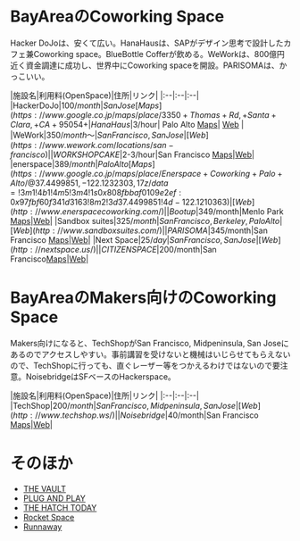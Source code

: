 # BayAreaのCoworking Space

Hacker DoJoは、安くて広い。HanaHausは、SAPがデザイン思考で設計したカフェ兼Coworking space。BlueBottle Cofferが飲める。WeWorkは、800億円近く資金調達に成功し、世界中にCoworking spaceを開設。PARISOMAは、かっこいい。

|施設名|利用料(OpenSpace)|住所|リンク|
|:--|:--|:--|
|HackerDoJo|$100/month|San Jose [Maps](https://www.google.co.jp/maps/place/3350+Thomas+Rd,+Santa+Clara,+CA+95054+%E3%82%A2%E3%83%A1%E3%83%AA%E3%82%AB%E5%90%88%E8%A1%86%E5%9B%BD/@37.3814715,-121.9605416,17z/data=!3m1!4b1!4m5!3m4!1s0x808fc985feb31be3:0x1bb417c55e17a77b!8m2!3d37.3814715!4d-121.9583529)|[Web](http://www.hackerdojo.com/)|
|HanaHaus|$3/hour| Palo Alto [Maps](https://www.google.co.jp/maps/place/HanaHaus/@37.4475588,-122.1617438,17z/data=!4m13!1m7!3m6!1s0x808fbb38fcfe46f1:0xffd732ead2e767f3!2zNDU2IFVuaXZlcnNpdHkgQXZlLCBQYWxvIEFsdG8sIENBIDk0MzAxIOOCouODoeODquOCq-WQiOihhuWbvQ!3b1!8m2!3d37.4475588!4d-122.1595498!3m4!1s0x808fbb391d7bb8ff:0x2138aed31abd0890!8m2!3d37.4475589!4d-122.1595497)| [Web](http://www.hanahaus.com/) |
|WeWork|$350/month〜|San Francisco, San Jose| [Web](https://www.wework.com/locations/san-francisco)|
|WORKSHOP CAKE|$2-3/hour|San Francisco [Maps](https://www.google.co.jp/maps/place/Workshop+Cafe/@37.7907029,-122.4043128,17z/data=!3m1!4b1!4m5!3m4!1s0x808580795532c085:0xca181db15a6404c!8m2!3d37.7907029!4d-122.4021188)|[Web](http://www.workshopcafe.com/home)|
|enerspace|$389/month|Palo Alto [Maps](https://www.google.co.jp/maps/place/Enerspace+Coworking+Palo+Alto/@37.4499851,-122.1232303,17z/data=!3m1!4b1!4m5!3m4!1s0x808fbbaf0109e2ef:0x97fbf60f341d3163!8m2!3d37.4499851!4d-122.1210363)|[Web](http://www.enerspacecoworking.com/)|
|Bootup|$349/month|Menlo Park [Maps](https://www.google.co.jp/maps/search/Bootup+++68Willow+Rd++Menlo+Park+Ca,+94025/@37.452249,-122.1683611,17z/data=!3m1!4b1)|[Web](http://www.bootupworld.com/)|
|Sandbox suites|$325/month|San Francisco, Berkeley, Palo Alto|[Web](http://www.sandboxsuites.com/)|
|PARISOMA|$345/month|San Francisco [Maps](https://www.google.co.jp/maps/place/PARISOMA/@37.7735263,-122.4181001,17z/data=!3m1!4b1!4m5!3m4!1s0x8085809d83ced185:0xb67f1f6892f03e23!8m2!3d37.7735263!4d-122.4159061)|[Web](http://www.parisoma.com/)|
|Next Space|$25/day|San Francisco, San Jose|[Web](http://nextspace.us/)|
|CITIZEN SPACE|$200/month|San Francisco[Maps](https://www.google.co.jp/maps/place/Citizen+Space/@37.7840461,-122.3944346,17z/data=!4m5!3m4!1s0x808580795bb89673:0xe567bf156a4f6aa9!8m2!3d37.7842979!4d-122.3944279)|[Web](http://citizenspace.us/)|

# BayAreaのMakers向けのCoworking Space

Makers向けになると、TechShopがSan Francisco, Midpeninsula, San Joseにあるのでアクセスしやすい。事前講習を受けないと機械はいじらせてもらえないので、TechShopに行っても、直ぐレーザー等をつかえるわけではないので要注意。NoisebridgeはSFベースのHackerspace。

|施設名|利用料(OpenSpace)|住所|リンク|
|:--|:--|:--|
|TechShop|$200/month|San Francisco, Midpeninsula, San Jose|[Web](http://www.techshop.ws/)|
|Noisebridge|$40/month|San Francisco [Maps](https://www.google.com/maps/place/Noisebridge/@37.762416,-122.42148,17z/data=!3m1!4b1!4m5!3m4!1s0x808f7e23baa2b1df:0x81b913a252fb8d04!8m2!3d37.762416!4d-122.419286)|[Web](https://www.noisebridge.net/)|

# そのほか

* [THE VAULT](http://www.thesfvault.com/)
* [PLUG AND PLAY](http://plugandplaytechcenter.com/services/office-space/)
* [THE HATCH TODAY](http://www.hatchtodaysf.com/)
* [Rocket Space](http://www.rocketspace.com/)
* [Runnaway](http://www.runway.is/)

